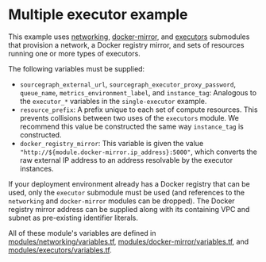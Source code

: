 # Multiple executor example

This example uses [networking](https://registry.terraform.io/modules/sourcegraph/executors/aws/6.6.666/submodules/networking), [docker-mirror](https://registry.terraform.io/modules/sourcegraph/executors/aws/6.6.666/submodules/docker-mirror), and [executors](https://registry.terraform.io/modules/sourcegraph/executors/aws/6.6.666/submodules/executors) submodules that provision a network, a Docker registry mirror, and sets of resources running one or more types of executors.

The following variables must be supplied:

- `sourcegraph_external_url`, `sourcegraph_executor_proxy_password`, `queue_name`, `metrics_environment_label`, and `instance_tag`: Analogous to the `executor_*` variables in the `single-executor` example.
- `resource_prefix`: A prefix unique to each set of compute resources. This prevents collisions between two uses of the `executors` module. We recommend this value be constructed the same way `instance_tag` is constructed.
- `docker_registry_mirror`: This variable is given the value `"http://${module.docker-mirror.ip_address}:5000"`, which converts the raw external IP address to an address resolvable by the executor instances.

If your deployment environment already has a Docker registry that can be used, only the `executor` submodule must be used (and references to the `networking` and `docker-mirror` modules can be dropped). The Docker registry mirror address can be supplied along with its containing VPC and subnet as pre-existing identifier literals.

All of these module's variables are defined in [modules/networking/variables.tf](https://github.com/sourcegraph/terraform-aws-executors/blob/v6.6.666/modules/networking/variables.tf), [modules/docker-mirror/variables.tf](https://github.com/sourcegraph/terraform-aws-executors/blob/v6.6.666/modules/docker-mirror/variables.tf), and [modules/executors/variables.tf](https://github.com/sourcegraph/terraform-aws-executors/blob/v6.6.666/modules/executors/variables.tf).

